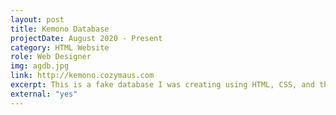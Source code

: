 ```yaml
---
layout: post
title: Kemono Database
projectDate: August 2020 - Present
category: HTML Website
role: Web Designer
img: agdb.jpg
link: http://kemono.cozymaus.com
excerpt: This is a fake database I was creating using HTML, CSS, and the Jekyll static site generator. This website serves as a record of all video games where animals are the focus and contains all sorts of information on them including their title, release date, publishers, developers, and more.
external: "yes"
---
```

